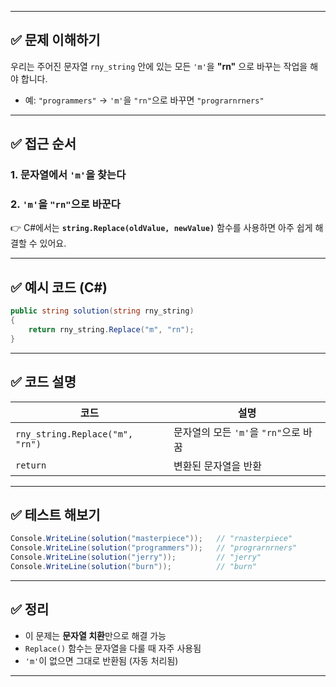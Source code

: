 
---

## ✅ 문제 이해하기

우리는 주어진 문자열 `rny_string` 안에 있는 모든 `'m'`을 **"rn"** 으로 바꾸는 작업을 해야 합니다.

* 예: `"programmers"`
  → `'m'`을 `"rn"`으로 바꾸면 `"prograrnrners"`

---

## ✅ 접근 순서

### 1. 문자열에서 `'m'`을 찾는다

### 2. `'m'`을 `"rn"`으로 바꾼다

👉 C#에서는 **`string.Replace(oldValue, newValue)`** 함수를 사용하면 아주 쉽게 해결할 수 있어요.

---

## ✅ 예시 코드 (C#)

```csharp
public string solution(string rny_string)
{
    return rny_string.Replace("m", "rn");
}
```

---

## ✅ 코드 설명

| 코드                              | 설명                         |
| ------------------------------- | -------------------------- |
| `rny_string.Replace("m", "rn")` | 문자열의 모든 `'m'`을 `"rn"`으로 바꿈 |
| `return`                        | 변환된 문자열을 반환                |

---

## ✅ 테스트 해보기

```csharp
Console.WriteLine(solution("masterpiece"));   // "rnasterpiece"
Console.WriteLine(solution("programmers"));   // "prograrnrners"
Console.WriteLine(solution("jerry"));         // "jerry"
Console.WriteLine(solution("burn"));          // "burn"
```

---

## ✅ 정리

* 이 문제는 **문자열 치환**만으로 해결 가능
* `Replace()` 함수는 문자열을 다룰 때 자주 사용됨
* `'m'`이 없으면 그대로 반환됨 (자동 처리됨)

---
